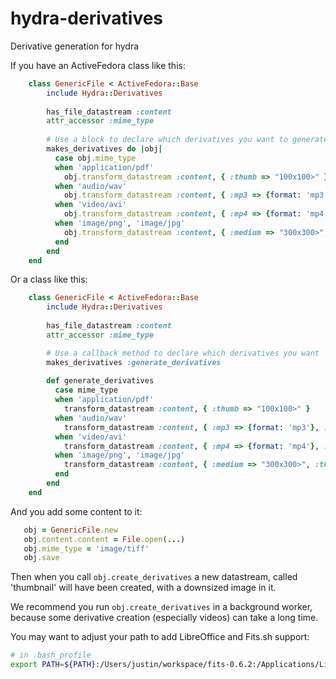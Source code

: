 hydra-derivatives
=================

Derivative generation for hydra

If you have an ActiveFedora class like this:
```ruby
    class GenericFile < ActiveFedora::Base
        include Hydra::Derivatives
        
        has_file_datastream :content
        attr_accessor :mime_type
        
        # Use a block to declare which derivatives you want to generate
        makes_derivatives do |obj| 
          case obj.mime_type
          when 'application/pdf'
            obj.transform_datastream :content, { :thumb => "100x100>" }
          when 'audio/wav'
            obj.transform_datastream :content, { :mp3 => {format: 'mp3'}, :ogg => {format: 'ogg'} }, processor: :audio
          when 'video/avi'
            obj.transform_datastream :content, { :mp4 => {format: 'mp4'}, :webm => {format: 'webm'} }, processor: :video
          when 'image/png', 'image/jpg'
            obj.transform_datastream :content, { :medium => "300x300>", :thumb => "100x100>" }
          end
        end
    end
```

Or a class like this:

```ruby
    class GenericFile < ActiveFedora::Base
        include Hydra::Derivatives
    
        has_file_datastream :content
        attr_accessor :mime_type

        # Use a callback method to declare which derivatives you want
        makes_derivatives :generate_derivatives
        
        def generate_derivatives
          case mime_type
          when 'application/pdf'
            transform_datastream :content, { :thumb => "100x100>" }
          when 'audio/wav'
            transform_datastream :content, { :mp3 => {format: 'mp3'}, :ogg => {format: 'ogg'} }, processor: :audio
          when 'video/avi'
            transform_datastream :content, { :mp4 => {format: 'mp4'}, :webm => {format: 'webm'} }, processor: :video
          when 'image/png', 'image/jpg'
            transform_datastream :content, { :medium => "300x300>", :thumb => "100x100>" }
          end
        end
    end
```

And you add some content to it:

```ruby
   obj = GenericFile.new
   obj.content.content = File.open(...)
   obj.mime_type = 'image/tiff'
   obj.save
```

Then when you call `obj.create_derivatives` a new datastream, called 'thumbnail' will have been created, with a downsized image in it.

We recommend you run `obj.create_derivatives` in a background worker, because some derivative creation (especially videos) can take a long time.

You may want to adjust your path to add LibreOffice and Fits.sh support:
```bash
# in .bash_profile
export PATH=${PATH}:/Users/justin/workspace/fits-0.6.2:/Applications/LibreOffice.app/Contents/MacOS
```
